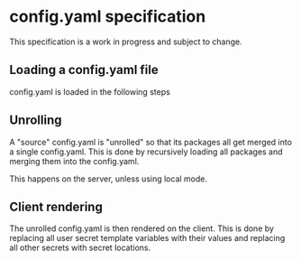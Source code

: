 # config.yaml specification

This specification is a work in progress and subject to change.

## Loading a config.yaml file

config.yaml is loaded in the following steps

## Unrolling

A "source" config.yaml is "unrolled" so that its packages all get merged into a single config.yaml. This is done by recursively loading all packages and merging them into the config.yaml.

This happens on the server, unless using local mode.

## Client rendering

The unrolled config.yaml is then rendered on the client. This is done by replacing all user secret template variables with their values and replacing all other secrets with secret locations.
